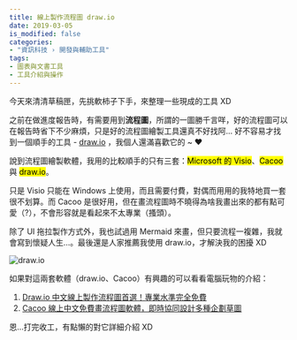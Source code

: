 ```yaml
---
title: 線上製作流程圖 draw.io
date: 2019-03-05
is_modified: false
categories:
- "資訊科技 › 開發與輔助工具"
tags:
- 圖表與文書工具
- 工具介紹與操作
--- 
```


今天來清清草稿匣，先挑軟柿子下手，來整理一些現成的工具 XD 
  
之前在做進度報告時，有需要用到**流程圖**，所謂的一圖勝千言咩，好的流程圖可以在報告時省下不少麻煩，只是好的流程圖繪製工具還真不好找阿... 好不容易才找到一個順手的工具 -  [draw.io](https://www.draw.io) ，我個人還滿喜歡它的 ~ ❤️

<!--more-->
<p class="paragraph-spacing"></p> 

說到流程圖繪製軟體，我用的比較順手的只有三套：<mark>Microsoft 的 Visio</mark>、<mark>Cacoo</mark> 與 <mark>draw.io</mark>。

只是 Visio 只能在 Windows 上使用，而且需要付費，對偶而用用的我特地買一套很不划算。而 Cacoo 是很好用，但在畫流程圖時不曉得為啥我畫出來的都有點可愛（?），不會形容就是看起來不太專業（搔頭）。

除了 UI 拖拉製作方式外，我也試過用 Mermaid 來畫，但只要流程一複雜，我就會寫到懷疑人生...。最後還是人家推薦我使用 draw.io，才解決我的困擾 XD

<p class="illustration">
    <img src="https://i.imgur.com/v2ozFhZ.png" alt="draw.io">
</p>


<p class="paragraph-spacing"></p>

如果對這兩套軟體（draw.io、Cacoo）有興趣的可以看看電腦玩物的介紹：
1. [Draw.io 中文線上製作流程圖首選！專業水準完全免費](https://www.playpcesor.com/2015/02/drawio.html)
2. [Cacoo 線上中文免費畫流程圖軟體，即時協同設計多種企劃草圖](https://www.playpcesor.com/2011/04/cacoo.html)

<p class="paragraph-spacing"></p>

恩...打完收工，有點懶的對它詳細介紹 XD
